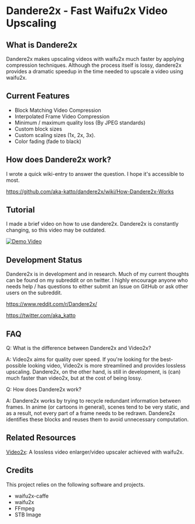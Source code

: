 # Dandere2x - Fast Waifu2x Video Upscaling

## What is Dandere2x

Dandere2x makes upscaling videos with waifu2x much faster by applying compression techniques. Although the process itself is lossy, dandere2x provides a dramatic speedup in the time needed to upscale a video using waifu2x.

## Current Features

- Block Matching Video Compression
- Interpolated Frame Video Compression
- Minimum / maximum quality loss (By JPEG standards)
- Custom block sizes
- Custom scaling sizes (1x, 2x, 3x).
- Color fading (fade to black) 

## How does Dandere2x work?

I wrote a quick wiki-entry to answer the question. I hope it's accessible to most.

https://github.com/aka-katto/dandere2x/wiki/How-Dandere2x-Works

## Tutorial

I made a brief video on how to use dandere2x. Dandere2x is constantly changing, so this video may be outdated.

[![Demo Video](https://img.youtube.com/vi/V5_vnYPlQB4/0.jpg)](https://www.youtube.com/watch?v=V5_vnYPlQB4)

## Development Status

Dandere2x is in development and in research. Much of my current thoughts can be found on my subreddit or on twitter. I highly encourage anyone who needs help / has questions to either submit an Issue on GitHub or ask other users on the subreddit.

https://www.reddit.com/r/Dandere2x/

https://twitter.com/aka_katto

## FAQ

Q: What is the difference between Dandere2x and Video2x?

A: Video2x aims for quality over speed. If you're looking for the best-possible looking video, Video2x is more streamlined and provides lossless upscaling. Dandere2x, on the other hand, is still in development, is (can) much faster than video2x, but at the cost of being lossy. 


Q: How does Dandere2x work?

A: Dandere2x works by trying to recycle redundant information between frames. In anime (or cartoons in general), scenes tend to be very static, and as a result, not every part of a frame needs to be redrawn. Dandere2x identifies these blocks and reuses them to avoid unnecessary computation. 

## Related Resources

[Video2x](https://github.com/k4yt3x/video2x): A lossless video enlarger/video upscaler achieved with waifu2x.

## Credits

This project relies on the following software and projects.

- waifu2x-caffe
- waifu2x
- FFmpeg
- STB Image
